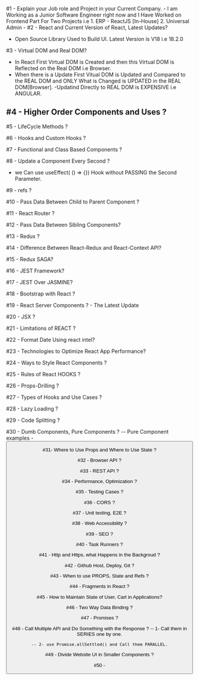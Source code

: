 #1 - Explain your Job role and Project in your Current Company.
    - I am Working as a Junior Software Engineer right now and I Have Worked on Frontend Part For Two Projects i.e 
                      1. ERP - ReactJS [In-House]
                      2. Universal Admin - 
#2 - React and Current Version of React, Latest Updates?
   - Open Source Library Used to Build UI. Latest Version is V18 i.e 18.2.0

#3 - Virtual DOM and Real DOM? 
   - In React First Virtual DOM is Created and then this Virtual DOM is Reflected on the Real DOM i.e Browser.
   - When there is a Update First Vitual DOM is Updated and Compared to the REAL DOM and ONLY What is Changed is UPDATED in the REAL DOM[Browser].
   -Updatind Directly to REAL DOM is EXPENSIVE i.e ANGULAR.

#4 - Higher Order Components and Uses ?
   - 

#5 - LifeCycle Methods ?

#6 - Hooks and Custom Hooks ?

#7 - Functional and Class Based Components ?

#8 - Update a Component Every Second ?
   - we Can use useEffect( () => {}) Hook without PASSING the Second Parameter.

#9 - refs ?

#10 - Pass Data Between Child to Parent Component ?

#11 - React Router ?

#12 - Pass Data Between Sibling Components?

#13 - Redux ?

#14 - Difference Between React-Redux and React-Context API? 

#15 - Redux SAGA?

#16 - JEST Framework?

#17 - JEST Over JASMINE?

#18 - Bootstrap with React ?

#19 - React Server Components ?
    - The Latest Update

#20 - JSX ?

#21 - Limitations of REACT ?

#22 - Format Date Using react intel?

#23 - Technologies to Optimize React App Performance?

#24 - Ways to Style React Components ?

#25 - Rules of React HOOKS ?

#26 - Props-Drilling ?

#27 - Types of Hooks and Use Cases ?

#28 - Lazy Loading ?

#29 - Code Splitting ?

#30 - Dumb Components, Pure Components ?
    -- Pure Component examples - <Card /> <Button>

#31- Where to Use Props and Where to Use State ?

#32 - Browser API ?

#33 - REST API ?

#34 - Performance, Optimization ?

#35 - Testing Cases ?

#36 - CORS ?

#37 - Unit testing, E2E ?

#38 - Web Accessibility ?

#39 - SEO ?

#40 - Task Runners ?

#41 - Http and Https, what Happens in the Backgroud ?

#42 - Github Host, Deploy, Git ?

#43 - When to use PROPS, State and Refs ?

#44 - Fragments in React ?

#45 - How to Maintain State of User, Cart in Applications?

#46 - Two Way Data Binding ?

#47 - Promises ?

#48 - Call Multiple API and Do Something with the Response ?
    -- 1- Call them in SERIES one by one.

    -- 2- use Promise.allSettled() and Call them PARALLEL.

#49 - Divide Website UI in Smaller Components ?

#50 - 
